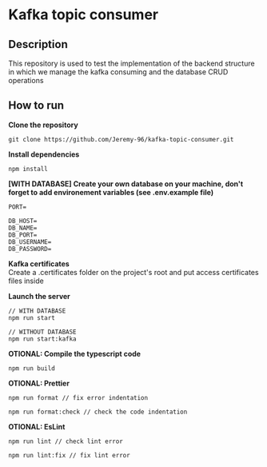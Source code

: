 # Kafka topic consumer

## Description

This repository is used to test the implementation of the backend structure in which we manage the kafka consuming and the database CRUD operations

## How to run

**Clone the repository**

```
git clone https://github.com/Jeremy-96/kafka-topic-consumer.git
```

**Install dependencies**

```
npm install
```

**[WITH DATABASE] Create your own database on your machine, don't forget to add environement variables (see .env.example file)**

```
PORT=

DB_HOST=
DB_NAME=
DB_PORT=
DB_USERNAME=
DB_PASSWORD=
```

**Kafka certificates**  
Create a .certificates folder on the project's root and put access certificates files inside

**Launch the server**

```
// WITH DATABASE
npm run start

// WITHOUT DATABASE
npm run start:kafka
```

**OTIONAL: Compile the typescript code**

```
npm run build
```

**OTIONAL: Prettier**

```
npm run format // fix error indentation

npm run format:check // check the code indentation
```

**OTIONAL: EsLint**

```
npm run lint // check lint error

npm run lint:fix // fix lint error
```
